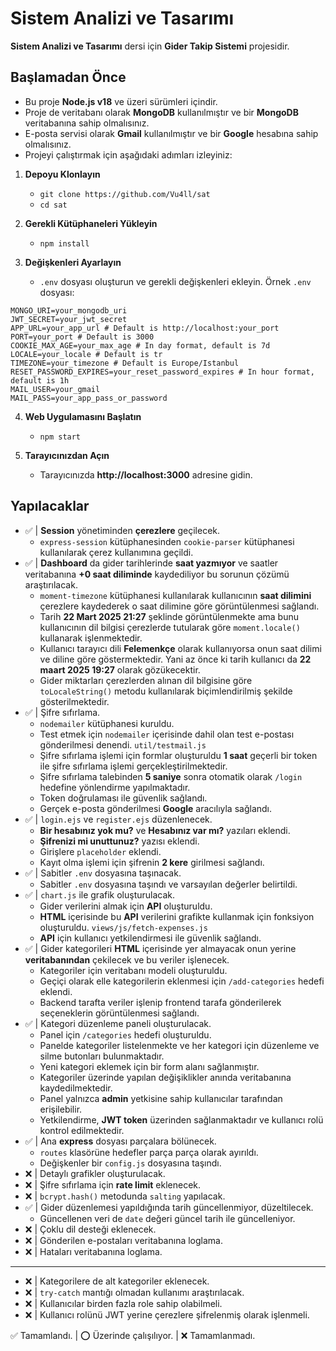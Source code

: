# Sistem Analizi ve Tasarımı
**Sistem Analizi ve Tasarımı** dersi için **Gider Takip Sistemi** projesidir.

## Başlamadan Önce
- Bu proje **Node.js v18** ve üzeri sürümleri içindir.
- Proje de veritabanı olarak **MongoDB** kullanılmıştır ve bir **MongoDB** veritabanına sahip olmalısınız.
- E-posta servisi olarak **Gmail** kullanılmıştır ve bir **Google** hesabına sahip olmalısınız.
- Projeyi çalıştırmak için aşağıdaki adımları izleyiniz:

1. **Depoyu Klonlayın**
    - `git clone https://github.com/Vu4ll/sat`
    - `cd sat`

2. **Gerekli Kütüphaneleri Yükleyin**
    - `npm install`

3. **Değişkenleri Ayarlayın**
    - `.env` dosyası oluşturun ve gerekli değişkenleri ekleyin. Örnek `.env` dosyası:
```env
MONGO_URI=your_mongodb_uri
JWT_SECRET=your_jwt_secret
APP_URL=your_app_url # Default is http://localhost:your_port
PORT=your_port # Default is 3000
COOKIE_MAX_AGE=your_max_age # In day format, default is 7d
LOCALE=your_locale # Default is tr
TIMEZONE=your_timezone # Default is Europe/Istanbul
RESET_PASSWORD_EXPIRES=your_reset_password_expires # In hour format, default is 1h
MAIL_USER=your_gmail
MAIL_PASS=your_app_pass_or_password
```

4. **Web Uygulamasını Başlatın**
    - `npm start`

5. **Tarayıcınızdan Açın**
    - Tarayıcınızda **http://localhost:3000** adresine gidin.

## Yapılacaklar
- ✅ | **Session** yönetiminden **çerezlere** geçilecek.
    - `express-session` kütüphanesinden `cookie-parser` kütüphanesi kullanılarak çerez kullanımına geçildi.
- ✅ | **Dashboard** da gider tarihlerinde **saat yazmıyor** ve saatler veritabanına **+0 saat diliminde** kaydediliyor bu sorunun çözümü araştırılacak.
    - `moment-timezone` kütüphanesi kullanılarak kullanıcının **saat dilimini** çerezlere kaydederek o saat dilimine göre görüntülenmesi sağlandı.
    - Tarih **22 Mart 2025 21:27** şeklinde görüntülenmekte ama bunu kullanıcının dil bilgisi çerezlerde tutularak göre `moment.locale()` kullanarak işlenmektedir.
    - Kullanıcı tarayıcı dili **Felemenkçe** olarak kullanıyorsa onun saat dilimi ve diline göre göstermektedir. Yani az önce ki tarih kullanıcı da **22 maart 2025 19:27** olarak gözükecektir.
    - Gider miktarları çerezlerden alınan dil bilgisine göre `toLocaleString()` metodu kullanılarak biçimlendirilmiş şekilde gösterilmektedir. 
- ✅ | Şifre sıfırlama.
    - `nodemailer` kütüphanesi kuruldu.
    - Test etmek için `nodemailer` içerisinde dahil olan test e-postası gönderilmesi denendi. `util/testmail.js`
    - Şifre sıfırlama işlemi için formlar oluşturuldu **1 saat** geçerli bir token ile şifre sıfırlama işlemi gerçekleştirilmektedir.
    - Şifre sıfırlama talebinden **5 saniye** sonra otomatik olarak `/login` hedefine yönlendirme yapılmaktadır.
    - Token doğrulaması ile güvenlik sağlandı.
    - Gerçek e-posta gönderilmesi **Google** aracılıyla sağlandı.
- ✅ | `login.ejs` ve `register.ejs` düzenlenecek.
    - **Bir hesabınız yok mu?** ve **Hesabınız var mı?** yazıları eklendi.
    - **Şifrenizi mi unuttunuz?** yazısı eklendi.
    - Girişlere `placeholder` eklendi.
    - Kayıt olma işlemi için şifrenin **2 kere** girilmesi sağlandı.
- ✅ | Sabitler `.env` dosyasına taşınacak.
    - Sabitler `.env` dosyasına taşındı ve varsayılan değerler belirtildi.
- ✅ | `chart.js` ile grafik oluşturulacak.
    - Gider verilerini almak için **API** oluşturuldu.
    - **HTML** içerisinde bu **API** verilerini grafikte kullanmak için fonksiyon oluşturuldu. `views/js/fetch-expenses.js`
    - **API** için kullanıcı yetkilendirmesi ile güvenlik sağlandı.
- ✅ | Gider kategorileri **HTML** içerisinde yer almayacak onun yerine **veritabanından** çekilecek ve bu veriler işlenecek.
    - Kategoriler için veritabanı modeli oluşturuldu.
    - Geçiçi olarak elle kategorilerin eklenmesi için `/add-categories` hedefi eklendi.
    - Backend tarafta veriler işlenip frontend tarafa gönderilerek seçeneklerin görüntülenmesi sağlandı.
- ✅ | Kategori düzenleme paneli oluşturulacak.
    - Panel için `/categories` hedefi oluşturuldu.
    - Panelde kategoriler listelenmekte ve her kategori için düzenleme ve silme butonları bulunmaktadır.
    - Yeni kategori eklemek için bir form alanı sağlanmıştır.
    - Kategoriler üzerinde yapılan değişiklikler anında veritabanına kaydedilmektedir.
    - Panel yalnızca **admin** yetkisine sahip kullanıcılar tarafından erişilebilir.
    - Yetkilendirme, **JWT token** üzerinden sağlanmaktadır ve kullanıcı rolü kontrol edilmektedir.
- ✅ | Ana **express** dosyası parçalara bölünecek.
    - `routes` klasörüne hedefler parça parça olarak ayırıldı.
    - Değişkenler bir `config.js` dosyasına taşındı.
- ❌ | Detaylı grafikler oluşturulacak.
- ❌ | Şifre sıfırlama için **rate limit** eklenecek.
- ❌ | `bcrypt.hash()` metodunda `salting` yapılacak.
- ✅ | Gider düzenlemesi yapıldığında tarih güncellenmiyor, düzeltilecek.
    - Güncellenen veri de `date` değeri güncel tarih ile güncelleniyor.
- ❌ | Çoklu dil desteği eklenecek.
- ❌ | Gönderilen e-postaları veritabanına loglama.
- ❌ | Hataları veritabanına loglama.
---
- ❌ | Kategorilere de alt kategoriler eklenecek.
- ❌ | `try-catch` mantığı olmadan kullanımı araştırılacak.
- ❌ | Kullanıcılar birden fazla role sahip olabilmeli.
- ❌ | Kullanıcı rolünü JWT yerine çerezlere şifrelenmiş olarak işlenmeli.

✅ Tamamlandı. | ⭕ Üzerinde çalışılıyor. | ❌ Tamamlanmadı.